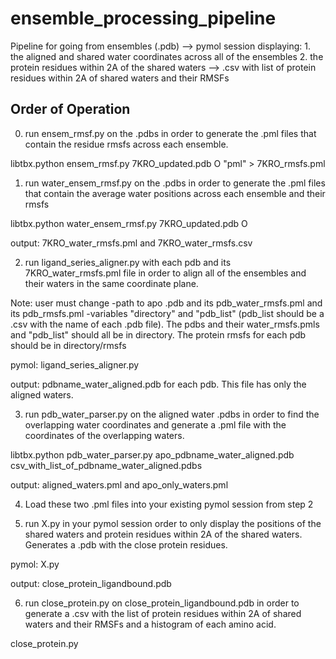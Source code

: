 # ensemble_processing_pipeline

Pipeline for going from ensembles (.pdb) --> pymol session displaying: 1. the aligned and shared water coordinates across all of the ensembles 2. the protein residues within 2A of the shared waters --> .csv with list of protein residues within 2A of shared waters and their RMSFs

## Order of Operation

0. run ensem_rmsf.py on the .pdbs in order to generate the .pml files that contain the residue rmsfs across each ensemble. 

libtbx.python ensem_rmsf.py 7KRO_updated.pdb O "pml" > 7KRO_rmsfs.pml

1. run water_ensem_rmsf.py on the .pdbs in order to generate the .pml files that contain the average water positions across each ensemble and their rmsfs

libtbx.python water_ensem_rmsf.py 7KRO_updated.pdb O

output: 7KRO_water_rmsfs.pml and 7KRO_water_rmsfs.csv

2. run ligand_series_aligner.py with each pdb and its 7KRO_water_rmsfs.pml file in order to align all of the ensembles and their waters in the same coordinate plane. 

Note: user must change
  -path to apo .pdb and its pdb_water_rmsfs.pml and its pdb_rmsfs.pml
  -variables "directory" and "pdb_list" (pdb_list should be a .csv with the name of each .pdb file). The pdbs and their water_rmsfs.pmls and "pdb_list" should all be in directory. The protein rmsfs for each pdb should be in directory/rmsfs
  
pymol: ligand_series_aligner.py 

output: pdbname_water_aligned.pdb for each pdb. This file has only the aligned waters.

3. run pdb_water_parser.py on the aligned water .pdbs in order to find the overlapping water coordinates and generate a .pml file with the coordinates of the overlapping waters. 

libtbx.python pdb_water_parser.py apo_pdbname_water_aligned.pdb csv_with_list_of_pdbname_water_aligned.pdbs

output: aligned_waters.pml and apo_only_waters.pml

4. Load these two .pml files into your existing pymol session from step 2 

5. run X.py in your pymol session order to only display the positions of the shared waters and protein residues within 2A of the shared waters. Generates a .pdb with the close protein residues.

pymol: X.py

output: close_protein_ligandbound.pdb

6. run close_protein.py on close_protein_ligandbound.pdb in order to generate a .csv with the list of protein residues within 2A of shared waters and their RMSFs and a histogram of each amino acid. 

close_protein.py 






